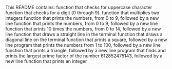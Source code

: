 This README contains:
function that checks for uppercase character
function that checks for a digit (0 through 9).
function that multiplies two integers
function that prints the numbers, from 0 to 9, followed by a new line
function that prints the numbers, from 0 to 9, followed by a new line
function that prints 10 times the numbers, from 0 to 14, followed by a new line
function that draws a straight line in the terminal
function that draws a diagonal line on the terminal
function that prints a square, followed by a new line
program that prints the numbers from 1 to 100, followed by a new line
function that prints a triangle, followed by a new line
program that finds and prints the largest prime factor of the number 612852475143, followed by a new line
function that prints an integer
